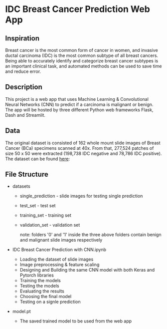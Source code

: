 # IDC Breast Cancer Prediction Web App

## Inspiration
Breast cancer is the most common form of cancer in women, and invasive ductal carcinoma (IDC) is the most common subtype of all breast cancers. Being able to accurately identify and categorize breast cancer subtypes is an important clinical task, and automated methods can be used to save time and reduce error. 

## Description
This project is a web app that uses Machine Learning & Convolutional Neural Networks (CNN) to predict if a carcinoma is malignant or benign. The app will be hosted by three different Python web frameworks Flask, Dash and Streamlit.

## Data
The original dataset is consisted of 162 whole mount slide images of Breast Cancer (BCa) specimens scanned at 40x. From that, 277,524 patches of size 50 x 50 were extracted (198,738 IDC negative and 78,786 IDC positive). The dataset can be found [here](https://www.kaggle.com/paultimothymooney/breast-histopathology-images):

## File Structure
* datasets
  * single_prediction - slide images for testing single prediction
  * test_set - test set
  * training_set - training set 
  * validation_set - validation set 
    
    note: folders '0' and '1' inside the three above folders contain benign and malignant slide images respectively
    
* IDC Breast Cancer Prediction with CNN.ipynb 
  * Loading the dataset of slide images
  * Image preprocessing & feature scaling
  * Designing and Building the same CNN model with both Keras and Pytorch libraries
  * Training the models
  * Testing the models
  * Evaluating the results
  * Choosing the final model
  * Testing on a signle prediction

* model.pt
  * The saved trained model to be used from the web app
